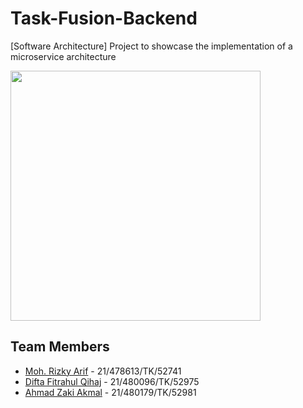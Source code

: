 # Task-Fusion-Backend
[Software Architecture] Project to showcase the implementation of a microservice architecture

<img src="https://github.com/ahmadzakiakmal/Task-Fusion-Backend/assets/87590846/d104554e-440d-4670-9565-060885590dc4" width="400" />

## Team Members
 - [Moh. Rizky Arif](https://github.com/dundorma) - 21/478613/TK/52741
 - [Difta Fitrahul Qihaj](https://github.com/DiftaFitrahul) - 21/480096/TK/52975
 - [Ahmad Zaki Akmal](https://github.com/ahmadzakiakmal) - 21/480179/TK/52981
